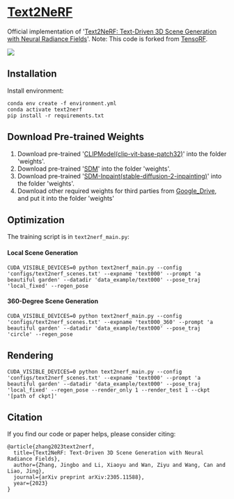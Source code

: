 # [Text2NeRF](https://eckertzhang.github.io/Text2NeRF.github.io/)
Official implementation of '[Text2NeRF: Text-Driven 3D Scene Generation with Neural Radiance Fields](https://arxiv.org/abs/2305.11588)'. 
Note: This code is forked from [TensoRF](https://apchenstu.github.io/TensoRF/).

<img src='https://eckertzhang.github.io/Text2NeRF.github.io/static/images/teaser.png'>

## Installation

Install environment:
```
conda env create -f environment.yml
conda activate text2nerf
pip install -r requirements.txt
```

## Download Pre-trained Weights
1. Download pre-trained '[CLIPModel(clip-vit-base-patch32)](https://huggingface.co/openai/clip-vit-base-patch32)' into the folder 'weights'.
2. Download pre-trained '[SDM](https://huggingface.co/stabilityai/stable-diffusion-2-1-base)' into the folder 'weights'.
3. Download pre-trained '[SDM-Inpaint(stable-diffusion-2-inpainting)](https://huggingface.co/stabilityai/stable-diffusion-2-inpainting)' into the folder 'weights'.
4. Download other required weights for third parties from [Google_Drive](https://drive.google.com/file/d/1kt1VUgGYjsSEIMRKZa6Qe9qbg74Y0px5/view?usp=sharing), and put it into the folder 'weights'

## Optimization
The training script is in `text2nerf_main.py`:

#### Local Scene Generation
```
CUDA_VISIBLE_DEVICES=0 python text2nerf_main.py --config 'configs/text2nerf_scenes.txt' --expname 'text000' --prompt 'a beautiful garden' --datadir 'data_example/text000' --pose_traj 'local_fixed' --regen_pose
```
#### 360-Degree Scene Generation
```
CUDA_VISIBLE_DEVICES=0 python text2nerf_main.py --config 'configs/text2nerf_scenes.txt' --expname 'text000_360' --prompt 'a beautiful garden' --datadir 'data_example/text000' --pose_traj 'circle' --regen_pose
```


## Rendering

```
CUDA_VISIBLE_DEVICES=0 python text2nerf_main.py --config 'configs/text2nerf_scenes.txt' --expname 'text000' --prompt 'a beautiful garden' --datadir 'data_example/text000' --pose_traj 'local_fixed' --regen_pose --render_only 1 --render_test 1 --ckpt '[path of ckpt]'
```

    

## Citation
If you find our code or paper helps, please consider citing:
```
@article{zhang2023text2nerf,
  title={Text2NeRF: Text-Driven 3D Scene Generation with Neural Radiance Fields},
  author={Zhang, Jingbo and Li, Xiaoyu and Wan, Ziyu and Wang, Can and Liao, Jing},
  journal={arXiv preprint arXiv:2305.11588},
  year={2023}
}
```
